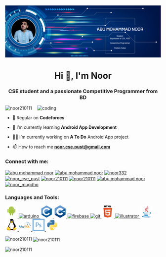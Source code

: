 ![logo](https://github.com/Noor210111/Noor210111/blob/main/Banner.png)

<h1 align="center">Hi 👋, I'm Noor</h1>
<h3 align="center">CSE student and a passionate Competitive Programmer from BD</h3>

<img align = "right" alt = "coding" width = "400" src = "https://i.pinimg.com/originals/81/17/8b/81178b47a8598f0c81c4799f2cdd4057.gif">

<p align="left"> <img src="https://komarev.com/ghpvc/?username=noor210111&label=Profile%20views&color=0e75b6&style=flat" alt="noor210111" /> </p>

- 🦾 Regular on **Codeforces**

- 🌱 I’m currently learning **Android App Development**

- 👨‍💻 I’m currently working on **A To Do** Android App project

- 📫 How to reach me **noor.cse.pust@gmail.com**

<h3 align="left">Connect with me:</h3>
<p align="left">
<a href="https://linkedin.com/in/abu mohammad noor" target="blank"><img align="center" src="https://raw.githubusercontent.com/rahuldkjain/github-profile-readme-generator/master/src/images/icons/Social/linked-in-alt.svg" alt="abu mohammad noor" height="30" width="40" /></a>
<a href="https://fb.com/abu mohammad noor" target="blank"><img align="center" src="https://raw.githubusercontent.com/rahuldkjain/github-profile-readme-generator/master/src/images/icons/Social/facebook.svg" alt="abu mohammad noor" height="30" width="40" /></a>
<a href="https://www.codechef.com/users/noor332" target="blank"><img align="center" src="https://cdn.jsdelivr.net/npm/simple-icons@3.1.0/icons/codechef.svg" alt="noor332" height="30" width="40" /></a>
<a href="https://www.hackerrank.com/noor_cse_pust" target="blank"><img align="center" src="https://raw.githubusercontent.com/rahuldkjain/github-profile-readme-generator/master/src/images/icons/Social/hackerrank.svg" alt="noor_cse_pust" height="30" width="40" /></a>
<a href="https://codeforces.com/profile/noor210111" target="blank"><img align="center" src="https://raw.githubusercontent.com/rahuldkjain/github-profile-readme-generator/master/src/images/icons/Social/codeforces.svg" alt="noor210111" height="30" width="40" /></a>
<a href="https://www.leetcode.com/noor210111" target="blank"><img align="center" src="https://raw.githubusercontent.com/rahuldkjain/github-profile-readme-generator/master/src/images/icons/Social/leet-code.svg" alt="noor210111" height="30" width="40" /></a>
<a href="https://www.hackerearth.com/abu mohammad noor" target="blank"><img align="center" src="https://raw.githubusercontent.com/rahuldkjain/github-profile-readme-generator/master/src/images/icons/Social/hackerearth.svg" alt="abu mohammad noor" height="30" width="40" /></a>
<a href="https://discord.gg/noor_mugdho" target="blank"><img align="center" src="https://raw.githubusercontent.com/rahuldkjain/github-profile-readme-generator/master/src/images/icons/Social/discord.svg" alt="noor_mugdho" height="30" width="40" /></a>
</p>

<h3 align="left">Languages and Tools:</h3>
<p align="left"> <a href="https://developer.android.com" target="_blank" rel="noreferrer"> <img src="https://raw.githubusercontent.com/devicons/devicon/master/icons/android/android-original-wordmark.svg" alt="android" width="40" height="40"/> </a> <a href="https://www.arduino.cc/" target="_blank" rel="noreferrer"> <img src="https://cdn.worldvectorlogo.com/logos/arduino-1.svg" alt="arduino" width="40" height="40"/> </a> <a href="https://www.cprogramming.com/" target="_blank" rel="noreferrer"> <img src="https://raw.githubusercontent.com/devicons/devicon/master/icons/c/c-original.svg" alt="c" width="40" height="40"/> </a> <a href="https://www.w3schools.com/cpp/" target="_blank" rel="noreferrer"> <img src="https://raw.githubusercontent.com/devicons/devicon/master/icons/cplusplus/cplusplus-original.svg" alt="cplusplus" width="40" height="40"/> </a> <a href="https://firebase.google.com/" target="_blank" rel="noreferrer"> <img src="https://www.vectorlogo.zone/logos/firebase/firebase-icon.svg" alt="firebase" width="40" height="40"/> </a> <a href="https://git-scm.com/" target="_blank" rel="noreferrer"> <img src="https://www.vectorlogo.zone/logos/git-scm/git-scm-icon.svg" alt="git" width="40" height="40"/> </a> <a href="https://www.w3.org/html/" target="_blank" rel="noreferrer"> <img src="https://raw.githubusercontent.com/devicons/devicon/master/icons/html5/html5-original-wordmark.svg" alt="html5" width="40" height="40"/> </a> <a href="https://www.adobe.com/in/products/illustrator.html" target="_blank" rel="noreferrer"> <img src="https://www.vectorlogo.zone/logos/adobe_illustrator/adobe_illustrator-icon.svg" alt="illustrator" width="40" height="40"/> </a> <a href="https://www.java.com" target="_blank" rel="noreferrer"> <img src="https://raw.githubusercontent.com/devicons/devicon/master/icons/java/java-original.svg" alt="java" width="40" height="40"/> </a> <a href="https://www.linux.org/" target="_blank" rel="noreferrer"> <img src="https://raw.githubusercontent.com/devicons/devicon/master/icons/linux/linux-original.svg" alt="linux" width="40" height="40"/> </a> <a href="https://www.mysql.com/" target="_blank" rel="noreferrer"> <img src="https://raw.githubusercontent.com/devicons/devicon/master/icons/mysql/mysql-original-wordmark.svg" alt="mysql" width="40" height="40"/> </a> <a href="https://www.photoshop.com/en" target="_blank" rel="noreferrer"> <img src="https://raw.githubusercontent.com/devicons/devicon/master/icons/photoshop/photoshop-line.svg" alt="photoshop" width="40" height="40"/> </a> <a href="https://www.python.org" target="_blank" rel="noreferrer"> <img src="https://raw.githubusercontent.com/devicons/devicon/master/icons/python/python-original.svg" alt="python" width="40" height="40"/> </a> </p>

<p><img align="left" src="https://github-readme-stats.vercel.app/api/top-langs?username=noor210111&show_icons=true&locale=en&layout=compact" alt="noor210111" /></p>

<p>&nbsp;<img align="center" src="https://github-readme-stats.vercel.app/api?username=noor210111&show_icons=true&locale=en" alt="noor210111" /></p>

<p><img align="center" src="https://github-readme-streak-stats.herokuapp.com/?user=noor210111&" alt="noor210111" /></p>
